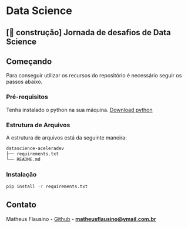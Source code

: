 # Data Science
## [🔨 construção] Jornada de desafios de Data Science

<!-- GETTING STARTED -->
## Começando

Para conseguir utilizar os recursos do repositório é necessário seguir os passos abaixo.

### Pré-requisitos

Tenha instalado o python na sua máquina. [Download python](https://www.python.org/downloads/)

### Estrutura de Arquivos

A estrutura de arquivos está da seguinte maneira:

```bash
datascience-aceleradev
├── requirements.txt
└── README.md
```

### Instalação

```bash
pip install -r requirements.txt
```

<!-- CONTACT -->

## Contato

Matheus Flausino - [Github](https://github.com/MatheusFlausino) - **matheusflausino@ymail.com.br**